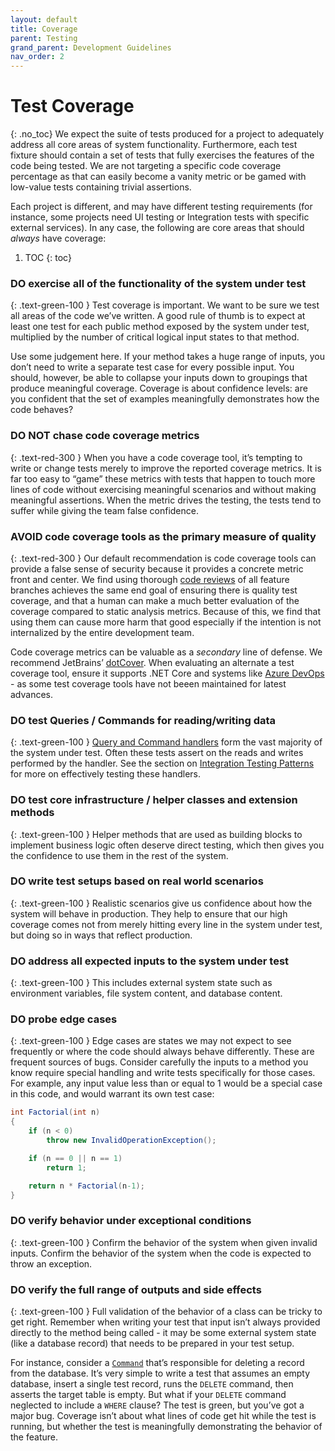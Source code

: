 ```yaml
---
layout: default
title: Coverage
parent: Testing
grand_parent: Development Guidelines
nav_order: 2
---
```


# Test Coverage
{: .no_toc}
We expect the suite of tests produced for a project to adequately address all core areas of system functionality.  Furthermore, each test fixture should contain a set of tests that fully exercises the features of the code being tested.  We are not targeting a specific code coverage percentage as that can easily become a vanity metric or be gamed with low-value tests containing trivial assertions.

Each project is different, and may have different testing requirements (for instance, some projects need UI testing or Integration tests with specific external services). In any case, the following are core areas that should _always_ have coverage:

1. TOC
{: toc}

### **DO** exercise all of the functionality of the system under test
{: .text-green-100 }
Test coverage is important.  We want to be sure we test all areas of the code we’ve written.  A good rule of thumb is to expect at least one test for each public method exposed by the system under test, multiplied by the number of critical logical input states to that method.

Use some judgement here.  If your method takes a huge range of inputs, you don’t need to write a separate test case for every possible input.  You should, however, be able to collapse your inputs down to groupings that produce meaningful coverage. Coverage is about confidence levels: are you confident that the set of examples meaningfully demonstrates how the code behaves?

### **DO NOT** chase code coverage metrics
{: .text-red-300 }
When you have a code coverage tool, it’s tempting to write or change tests merely to improve the reported coverage metrics. It is far too easy to “game” these metrics with tests that happen to touch more lines of code without exercising meaningful scenarios and without making meaningful assertions. When the metric drives the testing, the tests tend to suffer while giving the team false confidence.

### **AVOID** code coverage tools as the primary measure of quality
{: .text-red-300 }
Our default recommendation is code coverage tools can provide a false sense of security because it provides a concrete metric front and center. We find using thorough [code reviews](/development-guidelines/pull-requests/) of all feature branches achieves the same end goal of ensuring there is quality test coverage, and that a human can make a much better evaluation of the coverage compared to static analysis metrics. Because of this, we find that using them can cause more harm that good especially if the intention is not internalized by the entire development team.

Code coverage metrics can be valuable as a _secondary_ line of defense. We recommend JetBrains’ [dotCover](https://www.jetbrains.com/dotcover/). When evaluating an alternate a test coverage tool, ensure it supports .NET Core and systems like [Azure DevOps](https://azure.microsoft.com/) - as some test coverage tools have not beeen maintained for latest advances.

### **DO** test Queries / Commands for reading/writing data
{: .text-green-100 }
[Query and Command handlers](https://github.com/jbogard/MediatR/wiki#basics) form the vast majority of the system under test. Often these tests assert on the reads and writes performed by the handler. See the section on [Integration Testing Patterns](/development-guidelines/testing/integration-test-patterns.html#integration-test-patterns) for more on effectively testing these handlers.

### **DO** test core infrastructure / helper classes and extension methods
{: .text-green-100 }
Helper methods that are used as building blocks to implement business logic often deserve direct testing, which then gives you the confidence to use them in the rest of the system.

### **DO** write test setups based on real world scenarios
{: .text-green-100 }
Realistic scenarios give us confidence about how the system will behave in production. They help to ensure that our high coverage comes not from merely hitting every line in the system under test, but doing so in ways that reflect production.

### **DO** address all expected inputs to the system under test
{: .text-green-100 }
This includes external system state such as environment variables, file system content, and database content.

### **DO** probe edge cases
{: .text-green-100 }
Edge cases are states we may not expect to see frequently or where the code should always behave differently. These are frequent sources of bugs. Consider carefully the inputs to a method you know require special handling and write tests specifically for those cases.  For example, any input value less than or equal to 1 would be a special case in this code, and would warrant its own test case:

```csharp
int Factorial(int n)
{
    if (n < 0)
        throw new InvalidOperationException();

    if (n == 0 || n == 1)
        return 1;

    return n * Factorial(n-1);
}
```

### **DO** verify behavior under exceptional conditions
{: .text-green-100 }
Confirm the behavior of the system when given invalid inputs. Confirm the behavior of the system when the code is expected to throw an exception.

### **DO** verify the full range of outputs and side effects
{: .text-green-100 }
Full validation of the behavior of a class can be tricky to get right.  Remember when writing your test that input isn’t always provided directly to the method being called - it may be some external system state (like a database record) that needs to be prepared in your test setup.  

For instance, consider a [`Command`](https://github.com/jbogard/MediatR/wiki#basics) that’s responsible for deleting a record from the database.  It’s very simple to write a test that assumes an empty database, insert a single test record, runs the `DELETE` command, then asserts the target table is empty.  But what if your `DELETE` command neglected to include a `WHERE` clause? The test is green, but you’ve got a major bug. Coverage isn’t about what lines of code get hit while the test is running, but whether the test is meaningfully demonstrating the behavior of the feature.
